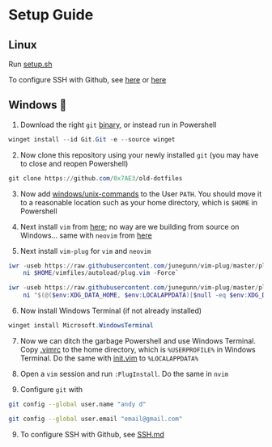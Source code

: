 # Setup Guide

## Linux 

Run [setup.sh](linux/setup.sh)

To configure SSH with Github, see [here](https://gist.github.com/cham11ng/fee11faf2f41667fad3c9a8c69fde2c2) or [here](https://gist.github.com/juanique/4092969)

## Windows 🤢

1. Download the right `git` [binary](https://git-scm.com/download/win), or instead run in Powershell 

```powershell
winget install --id Git.Git -e --source winget
```

2. Now clone this repository using your newly installed `git` (you may have to close and reopen Powershell)

```powershell
git clone https://github.com/0x7AE3/old-dotfiles
```

3. Now add [windows/unix-commands](https://github.com/0x7AE3/old-dotfiles/tree/master/windows/unix-commands) to the User `PATH`. You should move it to a reasonable location such as your home directory, which is `$HOME` in Powershell 

4. Next install `vim` from [here](https://www.vim.org/download.php); no way are we building from source on Windows... same with `neovim` from [here](https://github.com/neovim/neovim)

5. Next install `vim-plug` for `vim` and `neovim`

```powershell
iwr -useb https://raw.githubusercontent.com/junegunn/vim-plug/master/plug.vim |`
    ni $HOME/vimfiles/autoload/plug.vim -Force`

iwr -useb https://raw.githubusercontent.com/junegunn/vim-plug/master/plug.vim |`
    ni "$(@($env:XDG_DATA_HOME, $env:LOCALAPPDATA)[$null -eq $env:XDG_DATA_HOME])/nvim-data/site/autoload/plug.vim" -Force`
```

6. Now install Windows Terminal (if not already installed)

```powershell
winget install Microsoft.WindowsTerminal
```

7. Now we can ditch the garbage Powershell and use Windows Terminal. Copy [.vimrc](https://github.com/0x7AE3/old-dotfiles/tree/master/windows/vim/.vimrc) to the home directory, which is `%USERPROFILE%` in Windows Terminal. Do the same with [init.vim](https://github.com/0x7AE3/old-dotfiles/tree/master/windows/nvim/init.vim) to `%LOCALAPPDATA%`

8. Open a `vim` session and run `:PlugInstall`. Do the same in `nvim`

9. Configure `git` with 

```bash
git config --global user.name "andy d"

git config --global user.email "email@gmail.com"
```

9. To configure SSH with Github, see [SSH.md](https://github.com/0x7AE3/old-dotfiles/tree/master/windows)
